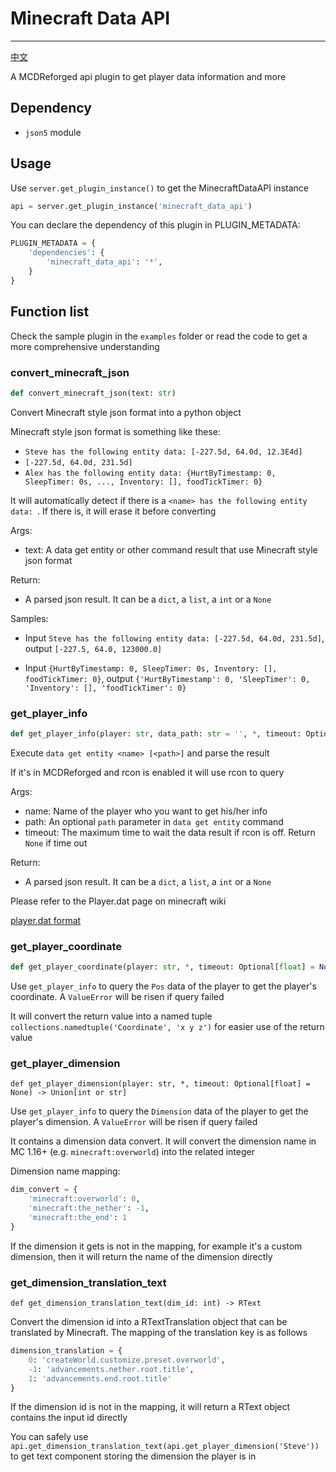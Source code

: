# Minecraft Data API
-------------

[中文](https://github.com/MCDReforged/MinecraftDataAPI/blob/master/README_cn.md)

A MCDReforged api plugin to get player data information and more

## Dependency

- `json5` module

## Usage

Use `server.get_plugin_instance()` to get the MinecraftDataAPI instance

```python
api = server.get_plugin_instance('minecraft_data_api')
```

You can declare the dependency of this plugin in PLUGIN_METADATA:

```python
PLUGIN_METADATA = {
	'dependencies': {
		'minecraft_data_api': '*',
	}
}
```

## Function list

Check the sample plugin in the `examples` folder or read the code to get a more comprehensive understanding

### convert_minecraft_json

```python
def convert_minecraft_json(text: str)
```

Convert Minecraft style json format into a python object

Minecraft style json format is something like these:

- `Steve has the following entity data: [-227.5d, 64.0d, 12.3E4d]`
- `[-227.5d, 64.0d, 231.5d]`
- `Alex has the following entity data: {HurtByTimestamp: 0, SleepTimer: 0s, ..., Inventory: [], foodTickTimer: 0}`

It will automatically detect if there is a `<name> has the following entity data: `. If there is, it will erase it before converting

Args:
- text: A data get entity or other command result that use Minecraft style json format

Return:
- A parsed json result. It can be a `dict`, a `list`, a `int` or a `None`

Samples:

- Input `Steve has the following entity data: [-227.5d, 64.0d, 231.5d]`, output `[-227.5, 64.0, 123000.0]`

- Input `{HurtByTimestamp: 0, SleepTimer: 0s, Inventory: [], foodTickTimer: 0}`, output `{'HurtByTimestamp': 0, 'SleepTimer': 0, 'Inventory': [], 'foodTickTimer': 0}`

### get_player_info

```python
def get_player_info(player: str, data_path: str = '', *, timeout: Optional[float] = None)
```

Execute `data get entity <name> [<path>]` and parse the result

If it's in MCDReforged and rcon is enabled it will use rcon to query

Args:
- name: Name of the player who you want to get his/her info
- path: An optional `path` parameter in `data get entity` command
- timeout: The maximum time to wait the data result if rcon is off. Return `None` if time out

Return:
- A parsed json result. It can be a `dict`, a `list`, a `int` or a `None`

Please refer to the Player.dat page on minecraft wiki

[player.dat format](https://minecraft.gamepedia.com/Player.dat_format)

### get_player_coordinate

```python
def get_player_coordinate(player: str, *, timeout: Optional[float] = None) -> Union[int or str]
```

Use `get_player_info` to query the `Pos` data of the player to get the player's coordinate. A `ValueError` will be risen if query failed

It will convert the return value into a named tuple `collections.namedtuple('Coordinate', 'x y z')` for easier use of the return value

### get_player_dimension

```
def get_player_dimension(player: str, *, timeout: Optional[float] = None) -> Union[int or str]
```

Use `get_player_info` to query the `Dimension` data of the player to get the player's dimension. A `ValueError` will be risen if query failed

It contains a dimension data convert. It will convert the dimension name in MC 1.16+ (e.g. `minecraft:overworld`) into the related integer

Dimension name mapping:

```python
dim_convert = {
    'minecraft:overworld': 0,
    'minecraft:the_nether': -1,
    'minecraft:the_end': 1
}
```

If the dimension it gets is not in the mapping, for example it's a custom dimension, then it will return the name of the dimension directly

### get_dimension_translation_text

```
def get_dimension_translation_text(dim_id: int) -> RText
```

Convert the dimension id into a RTextTranslation object that can be translated by Minecraft. The mapping of the translation key is as follows

```python
dimension_translation = {
    0: 'createWorld.customize.preset.overworld',
    -1: 'advancements.nether.root.title',
    1: 'advancements.end.root.title'
}
```

If the dimension id is not in the mapping, it will return a RText object contains the input id directly

You can safely use `api.get_dimension_translation_text(api.get_player_dimension('Steve'))` to get text component storing the dimension the player is in
